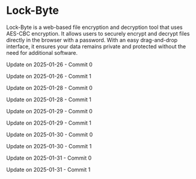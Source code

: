 # Lock-Byte
Lock-Byte is a web-based file encryption and decryption tool that uses AES-CBC encryption. It allows users to securely encrypt and decrypt files directly in the browser with a password. With an easy drag-and-drop interface, it ensures your data remains private and protected without the need for additional software.

Update on 2025-01-26 - Commit 0

Update on 2025-01-26 - Commit 1

Update on 2025-01-28 - Commit 0

Update on 2025-01-28 - Commit 1

Update on 2025-01-29 - Commit 0

Update on 2025-01-29 - Commit 1

Update on 2025-01-30 - Commit 0

Update on 2025-01-30 - Commit 1

Update on 2025-01-31 - Commit 0

Update on 2025-01-31 - Commit 1
